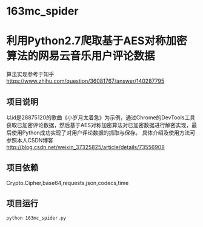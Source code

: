 # 163mc_spider
# 利用Python2.7爬取基于AES对称加密算法的网易云音乐用户评论数据 #
算法实现参考于知乎 https://www.zhihu.com/question/36081767/answer/140287795 

## 项目说明
以id是28875120的歌曲《小岁月太着急》为示例，通过Chrome的DevTools工具获取已加密评论数据，然后基于AES对称加密算法对已加密数据进行解密实现，最后使用Python成功实现了对用户评论数据的抓取与保存。
具体介绍及使用方法可参照本人CSDN博客 http://blog.csdn.net/weixin_37325825/article/details/73556908

## 项目依赖
Crypto.Cipher,base64,requests,json,codecs,time

## 项目运行 
```bash
python 163mc_spider.py
```

